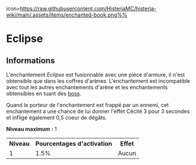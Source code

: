 icon=https://raw.githubusercontent.com/HisteriaMC/histeria-wiki/main/.assets/items/enchanted-book.png%%
# Eclipse

## Informations
L'enchantement *Eclipse* est fusionnable avec une pièce d'armure, il n'est obtensible que dans les coffres d'arènes. L'enchantement est incompatible avec tout les autres enchantements d'arène et les enchantements obtensibles en tuant des [boss](https://histeria.fr/wiki/boss).

Quand le porteur de l'enchantement est frappé par un ennemi, cet enchantement a une chance de lui donner l'effet Cécité 3 pour 3 secondes et inflige également 0,5 coeur de dégâts.

**Niveau maximum :** 1

<table>
  <tr>
    <th>Niveau</th>
    <th>Pourcentages d'activation</th>
    <th>Effet</th>
  </tr>
  <tr>
    <td>1</td>
    <td>1.5%</td>
    <td>Aucun</td>
  </tr>
</table>
